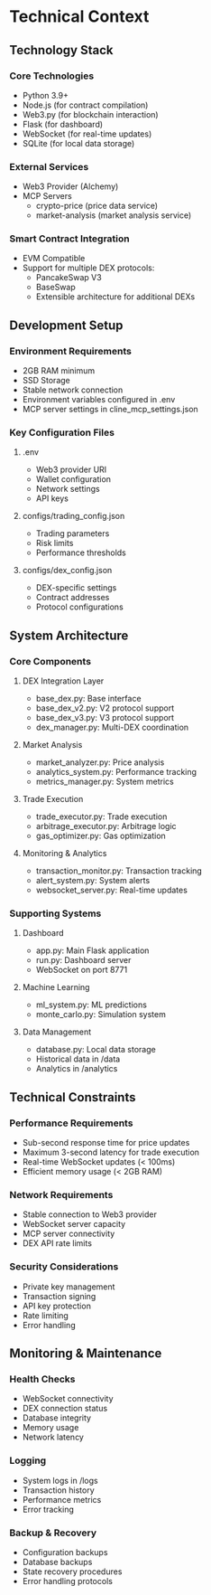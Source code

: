 # Technical Context

## Technology Stack

### Core Technologies
- Python 3.9+
- Node.js (for contract compilation)
- Web3.py (for blockchain interaction)
- Flask (for dashboard)
- WebSocket (for real-time updates)
- SQLite (for local data storage)

### External Services
- Web3 Provider (Alchemy)
- MCP Servers
  - crypto-price (price data service)
  - market-analysis (market analysis service)

### Smart Contract Integration
- EVM Compatible
- Support for multiple DEX protocols:
  - PancakeSwap V3
  - BaseSwap
  - Extensible architecture for additional DEXs

## Development Setup

### Environment Requirements
- 2GB RAM minimum
- SSD Storage
- Stable network connection
- Environment variables configured in .env
- MCP server settings in cline_mcp_settings.json

### Key Configuration Files
1. .env
   - Web3 provider URI
   - Wallet configuration
   - Network settings
   - API keys

2. configs/trading_config.json
   - Trading parameters
   - Risk limits
   - Performance thresholds

3. configs/dex_config.json
   - DEX-specific settings
   - Contract addresses
   - Protocol configurations

## System Architecture

### Core Components
1. DEX Integration Layer
   - base_dex.py: Base interface
   - base_dex_v2.py: V2 protocol support
   - base_dex_v3.py: V3 protocol support
   - dex_manager.py: Multi-DEX coordination

2. Market Analysis
   - market_analyzer.py: Price analysis
   - analytics_system.py: Performance tracking
   - metrics_manager.py: System metrics

3. Trade Execution
   - trade_executor.py: Trade execution
   - arbitrage_executor.py: Arbitrage logic
   - gas_optimizer.py: Gas optimization

4. Monitoring & Analytics
   - transaction_monitor.py: Transaction tracking
   - alert_system.py: System alerts
   - websocket_server.py: Real-time updates

### Supporting Systems
1. Dashboard
   - app.py: Main Flask application
   - run.py: Dashboard server
   - WebSocket on port 8771

2. Machine Learning
   - ml_system.py: ML predictions
   - monte_carlo.py: Simulation system

3. Data Management
   - database.py: Local data storage
   - Historical data in /data
   - Analytics in /analytics

## Technical Constraints

### Performance Requirements
- Sub-second response time for price updates
- Maximum 3-second latency for trade execution
- Real-time WebSocket updates (< 100ms)
- Efficient memory usage (< 2GB RAM)

### Network Requirements
- Stable connection to Web3 provider
- WebSocket server capacity
- MCP server connectivity
- DEX API rate limits

### Security Considerations
- Private key management
- Transaction signing
- API key protection
- Rate limiting
- Error handling

## Monitoring & Maintenance

### Health Checks
- WebSocket connectivity
- DEX connection status
- Database integrity
- Memory usage
- Network latency

### Logging
- System logs in /logs
- Transaction history
- Performance metrics
- Error tracking

### Backup & Recovery
- Configuration backups
- Database backups
- State recovery procedures
- Error handling protocols
